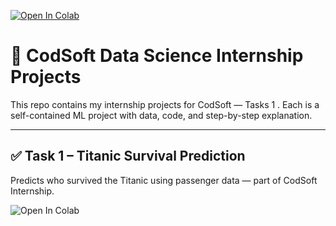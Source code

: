 [![Open In Colab](https://colab.research.google.com/assets/colab-badge.svg)](https://colab.research.google.com/github/Pushpak-Bhalavi/CODSOFT/blob/main/Task%201%20-%20Titanic%20Survival%20Prediction/Scripts/titanic_prediction.ipynb)

# 🚀 CodSoft Data Science Internship Projects

This repo contains my internship projects for CodSoft — Tasks 1 . Each is a self-contained ML project with data, code, and step-by-step explanation.

---

## ✅ Task 1 – Titanic Survival Prediction

Predicts who survived the Titanic using passenger data — part of CodSoft Internship.

![Open In Colab](https://colab.research.google.com/assets/colab-badge.svg)


